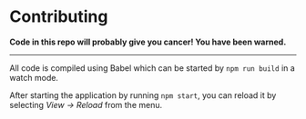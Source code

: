 # Contributing

**Code in this repo will probably give you cancer! You have been warned.**

---

All code is compiled using Babel which can be started by ```npm run build``` in a watch mode.

After starting the application by running ```npm start```, you can reload it by selecting *View -> Reload* from the menu.
